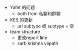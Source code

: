 - Yafet 的问题
	- both from 私聊和群聊
- KES 的更新
	- url subtype 或 subtype = 空
- team structure
	- 更改report line
	- sarb krishna vepath